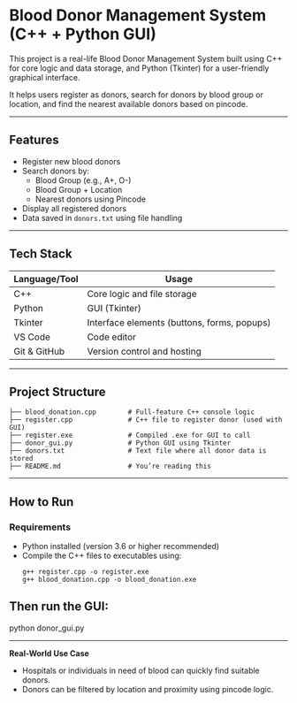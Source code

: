 # Blood Donor Management System (C++ + Python GUI)

This project is a real-life Blood Donor Management System built using C++ for core logic and data storage, and Python (Tkinter) for a user-friendly graphical interface.

It helps users register as donors, search for donors by blood group or location, and find the nearest available donors based on pincode.

---

## Features

- Register new blood donors
- Search donors by:
  - Blood Group (e.g., A+, O-)
  - Blood Group + Location
  - Nearest donors using Pincode
- Display all registered donors
- Data saved in `donors.txt` using file handling

---

## Tech Stack

| Language/Tool | Usage |
|---------------|--------|
| C++           | Core logic and file storage |
| Python        | GUI (Tkinter) |
| Tkinter       | Interface elements (buttons, forms, popups) |
| VS Code       | Code editor |
| Git & GitHub  | Version control and hosting |


---

## Project Structure

```
├── blood_donation.cpp        # Full-feature C++ console logic
├── register.cpp              # C++ file to register donor (used with GUI)
├── register.exe              # Compiled .exe for GUI to call
├── donor_gui.py              # Python GUI using Tkinter
├── donors.txt                # Text file where all donor data is stored
├── README.md                 # You’re reading this
```

---

## How to Run

### Requirements

- Python installed (version 3.6 or higher recommended)
- Compile the C++ files to executables using:
  ```
  g++ register.cpp -o register.exe
  g++ blood_donation.cpp -o blood_donation.exe
  ```

## Then run the GUI:

python donor_gui.py


---

**Real-World Use Case**

- Hospitals or individuals in need of blood can quickly find suitable donors.
- Donors can be filtered by location and proximity using pincode logic.

